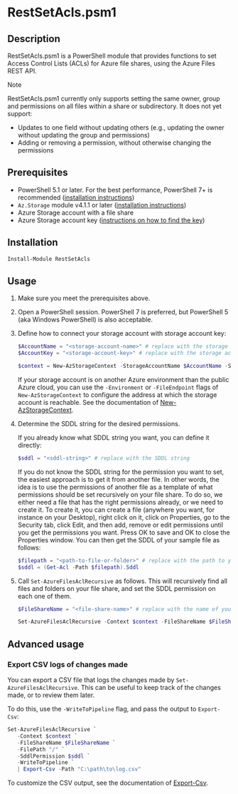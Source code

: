 # RestSetAcls.psm1

## Description

RestSetAcls.psm1 is a PowerShell module that provides functions to set Access Control Lists (ACLs) for Azure file shares, using the Azure Files REST API.

> [!NOTE]  
> RestSetAcls.psm1 currently only supports setting the same owner, group and permissions on all files within a share or subdirectory.
> It does not yet support:
>
> - Updates to one field without updating others (e.g., updating the owner without updating the group and permissions)
> - Adding or removing a permission, without otherwise changing the permissions

## Prerequisites

- PowerShell 5.1 or later. For the best performance, PowerShell 7+ is recommended ([installation instructions](https://learn.microsoft.com/en-us/powershell/scripting/install/installing-powershell))
- `Az.Storage` module v4.1.1 or later ([installation instructions](https://learn.microsoft.com/en-us/powershell/azure/install-azure-powershell))
- Azure Storage account with a file share
- Azure Storage account key ([instructions on how to find the key](https://learn.microsoft.com/en-us/azure/storage/common/storage-account-keys-manage?tabs=azure-portal#view-account-access-keys))

## Installation

```powershell
Install-Module RestSetAcls
```

## Usage

1. Make sure you meet the prerequisites above.
1. Open a PowerShell session. PowerShell 7 is preferred, but PowerShell 5 (aka Windows PowerShell) is also acceptable.
1. Define how to connect your storage account with storage account key:

   ```powershell
   $AccountName = "<storage-account-name>" # replace with the storage account name
   $AccountKey = "<storage-account-key>" # replace with the storage account key

   $context = New-AzStorageContext -StorageAccountName $AccountName -StorageAccountKey $AccountKey
   ```

   If your storage account is on another Azure environment than the public Azure cloud, you can use the `-Environment` or `-FileEndpoint` flags of `New-AzStorageContext` to configure the address at which the storage account is reachable. See the documentation of [New-AzStorageContext](https://learn.microsoft.com/en-us/powershell/module/az.storage/new-azstoragecontext).
   
1. Determine the SDDL string for the desired permissions.

   If you already know what SDDL string you want, you can define it directly:

   ```powershell
   $sddl = "<sddl-string>" # replace with the SDDL string
   ```

   If you do not know the SDDL string for the permission you want to set, the easiest approach is to get it from another file. In other words, the idea is to use the permissions of another file as a template of what permissions should be set recursively on your file share. To do so, we either need a file that has the right permissions already, or we need to create it. To create it, you can create a file (anywhere you want, for instance on your Desktop), right click on it, click on Properties, go to the Security tab, click Edit, and then add, remove or edit permissions until you get the permissions you want. Press OK to save and OK to close the Properties window. You can then get the SDDL of your sample file as follows:

   ```powershell
   $filepath = "<path-to-file-or-folder>" # replace with the path to your file or folder
   $sddl = (Get-Acl -Path $filepath).Sddl
   ```
   
1. Call `Set-AzureFilesAclRecursive` as follows. This will recursively find all files and folders on your file share, and set the SDDL permission on each one of them.

   ```powershell
   $FileShareName = "<file-share-name>" # replace with the name of your file share
   
   Set-AzureFilesAclRecursive -Context $context -FileShareName $FileShareName -FilePath "/" -SddlPermission $sddl
   ```

## Advanced usage

### Export CSV logs of changes made

You can export a CSV file that logs the changes made by `Set-AzureFilesAclRecursive`. This can be useful to keep track of the changes made, or to review them later.

To do this, use the `-WriteToPipeline` flag, and pass the output to `Export-Csv`:

```powershell
Set-AzureFilesAclRecursive `
   -Context $context `
   -FileShareName $FileShareName `
   -FilePath "/" `
   -SddlPermission $sddl `
   -WriteToPipeline `
   | Export-Csv -Path "C:\path\to\log.csv"
```

To customize the CSV output, see the documentation of [Export-Csv](https://learn.microsoft.com/en-us/powershell/module/microsoft.powershell.utility/export-csv).
